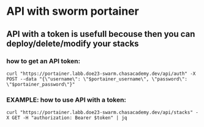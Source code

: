 # API with sworm portainer

## API with a token is usefull becouse then you can deploy/delete/modify your stacks

### how to get an API token:
```
curl "https://portainer.labb.doe23-swarm.chasacademy.dev/api/auth" -X POST --data "{\"username\": \"$portainer_username\", \"password\": \"$portainer_password\"}"
```

### EXAMPLE: how to use API with a token:
```
curl "https://portainer.labb.doe23-swarm.chasacademy.dev/api/stacks" -X GET -H "authorization: Bearer $token" | jq
```
